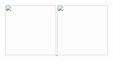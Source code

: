 

 <div>
  <a href="https://github.com/dllack">
  <img height="160em" src="https://github-readme-stats.vercel.app/api?username=dllack&show_icons=true&theme=midnight-purple&include_all_commits=true&count_private=true"/>

  <img height="160em" src="https://github-readme-stats.vercel.app/api/top-langs/?username=dllack&layout=compact&langs_count=7&theme=midnight-purple"/>
</div>

<div style="display: inline_block"><br>
